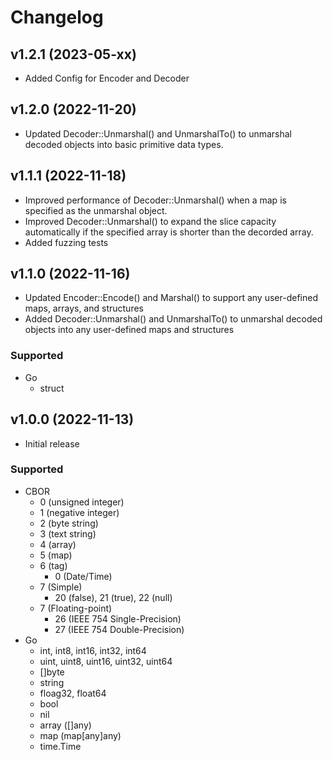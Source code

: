 # Changelog

## v1.2.1 (2023-05-xx)
- Added Config for Encoder and Decoder

## v1.2.0 (2022-11-20)
- Updated Decoder::Unmarshal() and UnmarshalTo() to unmarshal decoded objects into basic primitive data types.

## v1.1.1 (2022-11-18)
- Improved performance of Decoder::Unmarshal() when a map is specified as the unmarshal object.
- Improved Decoder::Unmarshal() to expand the slice capacity automatically if the specified array is shorter than the decorded array.
- Added fuzzing tests

## v1.1.0 (2022-11-16)
- Updated Encoder::Encode() and Marshal() to support any user-defined maps, arrays, and structures
- Added Decoder::Unmarshal() and UnmarshalTo() to unmarshal decoded objects into any user-defined maps and structures
###  Supported
- Go
  - struct

## v1.0.0 (2022-11-13)
- Initial release  
###  Supported
- CBOR
  - 0 (unsigned integer)
  - 1 (negative integer)
  - 2 (byte string)
  - 3 (text string)
  - 4 (array)
  - 5 (map)
  - 6 (tag)
    - 0 (Date/Time)
  - 7 (Simple)
    - 20 (false), 21 (true), 22 (null)
  - 7 (Floating-point)
    - 26 (IEEE 754 Single-Precision)
    - 27 (IEEE 754 Double-Precision)
- Go
  - int, int8, int16, int32, int64
  - uint, uint8, uint16, uint32, uint64
  - []byte
  - string
  - floag32, float64
  - bool
  - nil
  - array ([]any)
  - map (map[any]any)
  - time.Time
 